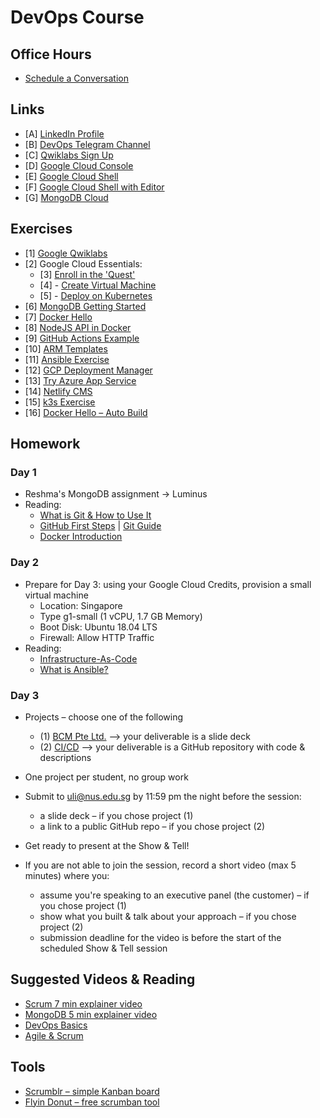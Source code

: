 # DevOps Course

## Office Hours

* [Schedule a Conversation](https://calendly.com/uli-nus/devops-office-hours)

## Links

* [A] [LinkedIn Profile](https://www.linkedin.com/in/uhitzel/)
* [B] [DevOps Telegram Channel](https://t.me/devopsupdates)
* [C] [Qwiklabs Sign Up](https://bit.ly/free-qwiklabs2020)
* [D] [Google Cloud Console](https://console.cloud.google.com/)
* [E] [Google Cloud Shell](https://console.cloud.google.com/home/dashboard?cloudshell=true)
* [F] [Google Cloud Shell with Editor](https://ssh.cloud.google.com/cloudshell/editor?hl=en_GB&fromcloudshell=true)
* [G] [MongoDB Cloud](https://www.mongodb.com/cloud/atlas/lp/try2)


## Exercises

* [1] [Google Qwiklabs](https://www.qwiklabs.com/)
* [2] Google Cloud Essentials:
    * [3] [Enroll in the 'Quest'](https://google.qwiklabs.com/quests/23)
    * [4] - [Create Virtual Machine](https://google.qwiklabs.com/focuses/3563?parent=catalog)
    * [5] - [Deploy on Kubernetes](https://google.qwiklabs.com/focuses/878?parent=catalog)
* [6] [MongoDB Getting Started](https://github.com/u1i/mongodb-getting-started)
* [7] [Docker Hello](https://github.com/u1i/docker-hello)
* [8] [NodeJS API in Docker](https://github.com/u1i/nodejs-api)
* [9] [GitHub Actions Example](https://github.com/u1i/ghactions-test)
* [10] [ARM Templates](https://github.com/u1i/azure-arm
)
* [11] [Ansible Exercise](https://github.com/u1i/ansible-exercise)
* [12] [GCP Deployment Manager](https://google.qwiklabs.com/focuses/863?parent=catalog)
* [13] [Try Azure App Service](https://azure.microsoft.com/en-us/try/app-service/)
* [14] [Netlify CMS](https://github.com/u1i/gatsby-starter-netlify-cms)
* [15] [k3s Exercise](https://github.com/u1i/k3s-quickstart)
* [16] [Docker Hello – Auto Build](https://github.com/u1i/docker-hello-autobuild)

## Homework

### Day 1

* Reshma's MongoDB assignment -> Luminus
* Reading:
    * [What is Git & How to Use It](https://www.freecodecamp.org/news/what-is-git-and-how-to-use-it-c341b049ae61/)
    * [GitHub First Steps](https://guides.github.com/activities/hello-world/) | [Git Guide](https://rogerdudler.github.io/git-guide/)
    * [Docker Introduction](https://medium.com/zero-equals-false/docker-introduction-what-you-need-to-know-to-start-creating-containers-8ffaf064930a)

### Day 2

* Prepare for Day 3: using your Google Cloud Credits, provision a small virtual machine
    * Location: Singapore
    * Type g1-small (1 vCPU, 1.7 GB Memory)
    * Boot Disk: Ubuntu 18.04 LTS
    * Firewall: Allow HTTP Traffic
* Reading:
    * [Infrastructure-As-Code](https://medium.com/@FedakV/infrastructure-as-code-devops-principle-meaning-benefits-use-cases-a4461a1fef2)
    * [What is Ansible?](https://opensource.com/resources/what-ansible)

### Day 3

* Projects – choose one of the following
    * (1) [BCM Pte Ltd.](./projects/bcm.md) --> your deliverable is a slide deck
    * (2) [CI/CD](./projects/tech.md ) --> your deliverable is a GitHub repository with code & descriptions

* One project per student, no group work

* Submit to uli@nus.edu.sg by 11:59 pm the night before the session:
	* a slide deck – if you chose project (1)
	* a link to a public GitHub repo – if you chose project (2)
* Get ready to present at the Show & Tell!
* If you are not able to join the session, record a short video (max 5 minutes) where you:
	* assume you're speaking to an executive panel (the customer) – if you chose project (1)
	* show what you built & talk about your approach – if you chose project (2)
	* submission deadline for the video is before the start of the scheduled Show & Tell session

## Suggested Videos & Reading

* [Scrum 7 min explainer video](https://www.youtube.com/watch?v=9TycLR0TqFA)
* [MongoDB 5 min explainer video](https://www.youtube.com/watch?v=EE8ZTQxa0AM)
* [DevOps Basics](https://www.ddls.com.au/wp-content/uploads/2018/05/devops-the-basics-v1-r1.0.pdf)
* [Agile & Scrum](https://www.cprime.com/resources/what-is-agile-what-is-scrum/)

## Tools

* [Scrumblr – simple Kanban board](http://scrumblr.ca/)
* [Flyin Donut – free scrumban tool](https://www.flyingdonut.io/)
